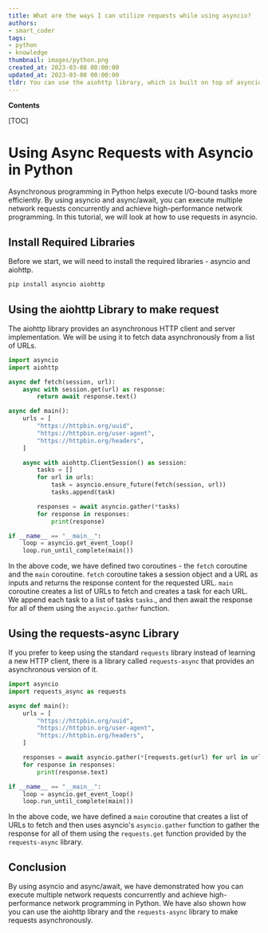 ```yaml
---
title: What are the ways I can utilize requests while using asyncio?
authors:
- smart_coder
tags:
- python
- knowledge
thumbnail: images/python.png
created_at: 2023-03-08 00:00:00
updated_at: 2023-03-08 00:00:00
tldr: You can use the aiohttp library, which is built on top of asyncio and provides a simplified interface for making HTTP requests asynchronously.
---
```


**Contents**

[TOC]

# Using Async Requests with Asyncio in Python

Asynchronous programming in Python helps execute I/O-bound tasks more efficiently. By using asyncio and async/await, you can execute multiple network requests concurrently and achieve high-performance network programming. In this tutorial, we will look at how to use requests in asyncio.

## Install Required Libraries

Before we start, we will need to install the required libraries - asyncio and aiohttp.

```python
pip install asyncio aiohttp
```

## Using the aiohttp Library to make request

The aiohttp library provides an asynchronous HTTP client and server implementation. We will be using it to fetch data asynchronously from a list of URLs.

```python
import asyncio
import aiohttp

async def fetch(session, url):
    async with session.get(url) as response:
        return await response.text()

async def main():
    urls = [
        "https://httpbin.org/uuid",
        "https://httpbin.org/user-agent",
        "https://httpbin.org/headers",
    ]

    async with aiohttp.ClientSession() as session:
        tasks = []
        for url in urls:
            task = asyncio.ensure_future(fetch(session, url))
            tasks.append(task)

        responses = await asyncio.gather(*tasks)
        for response in responses:
            print(response)

if __name__ == "__main__":
    loop = asyncio.get_event_loop()
    loop.run_until_complete(main())
```

In the above code, we have defined two coroutines - the `fetch` coroutine and the `main` coroutine. `fetch` coroutine takes a session object and a URL as inputs and returns the response content for the requested URL. `main` coroutine creates a list of URLs to fetch and creates a task for each URL. We append each task to a list of tasks `tasks`., and then await the response for all of them using the `asyncio.gather` function.

## Using the requests-async Library

If you prefer to keep using the standard `requests` library instead of learning a new HTTP client, there is a library called `requests-async` that provides an asynchronous version of it.

```python
import asyncio
import requests_async as requests

async def main():
    urls = [
        "https://httpbin.org/uuid",
        "https://httpbin.org/user-agent",
        "https://httpbin.org/headers",
    ]

    responses = await asyncio.gather(*[requests.get(url) for url in urls])
    for response in responses:
        print(response.text)

if __name__ == "__main__":
    loop = asyncio.get_event_loop()
    loop.run_until_complete(main())
```

In the above code, we have defined a `main` coroutine that creates a list of URLs to fetch and then uses asyncio's `asyncio.gather` function to gather the response for all of them using the `requests.get` function provided by the `requests-async` library.


## Conclusion

By using asyncio and async/await, we have demonstrated how you can execute multiple network requests concurrently and achieve high-performance network programming in Python. We have also shown how you can use the aiohttp library and the `requests-async` library to make requests asynchronously.
